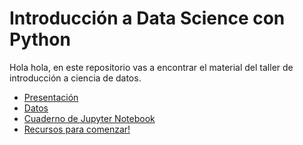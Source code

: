 # Introducción a Data Science con Python
Hola hola, en este repositorio vas a encontrar el material del taller de introducción a ciencia de datos.

* [Presentación](https://github.com/BettySanchez7/Taller_IntroduccionDataScience/blob/main/documentos/GlobalAzureTaller.pdf)
* [Datos](https://github.com/BettySanchez7/Taller_IntroduccionDataScience/blob/main/documentos/AZURE_NOTEBOOKS.pdf)
* [Cuaderno de Jupyter Notebook](https://github.com/BettySanchez7/Taller_IntroduccionDataScience/blob/main/TallerDataScience.ipynb)
* [Recursos para comenzar!](https://github.com/BettySanchez7/Taller_IntroduccionDataScience/blob/main/Recursos.md)
